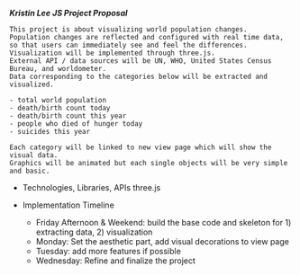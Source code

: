 ***Kristin Lee JS Project Proposal***

    This project is about visualizing world population changes.
    Population changes are reflected and configured with real time data, so that users can immediately see and feel the differences.
    Visualization will be implemented through three.js.
    External API / data sources will be UN, WHO, United States Census Bureau, and worldometer.
    Data corresponding to the categories below will be extracted and visualized.

    - total world population
    - death/birth count today
    - death/birth count this year
    - people who died of hunger today
    - suicides this year

    Each category will be linked to new view page which will show the visual data.
    Graphics will be animated but each single objects will be very simple and basic.



* Technologies, Libraries, APIs
    three.js



* Implementation Timeline

    - Friday Afternoon & Weekend: build the base code and skeleton for 1) extracting data, 2) visualization
    - Monday: Set the aesthetic part, add visual decorations to view page
    - Tuesday: add more features if possible
    - Wednesday: Refine and finalize the project

